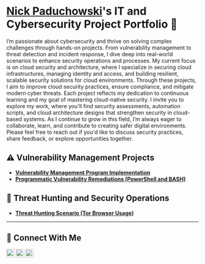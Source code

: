 # <a href="https://www.linkedin.com/in/nick-paduchowski-111129203">Nick Paduchowski</a>'s IT and Cybersecurity Project Portfolio 🔐

I’m passionate about cybersecurity and thrive on solving complex challenges through hands-on projects. From vulnerability management to threat detection and incident response, I dive deep into real-world scenarios to enhance security operations and processes. My current focus is on cloud security and architecture, where I specialize in securing cloud infrastructures, managing identity and access, and building resilient, scalable security solutions for cloud environments. Through these projects, I aim to improve cloud security practices, ensure compliance, and mitigate modern cyber threats. Each project reflects my dedication to continuous learning and my goal of mastering cloud-native security. I invite you to explore my work, where you'll find security assessments, automation scripts, and cloud architecture designs that strengthen security in cloud-based systems. As I continue to grow in this field, I’m always eager to collaborate, learn, and contribute to creating safer digital environments. Please feel free to reach out if you'd like to discuss security practices, share feedback, or explore opportunities together.


## ⚠️ Vulnerability Management Projects

- **[Vulnerability Management Program Implementation](https://github.com/nick-paduchowski/vulnerability-management-program-)**
- **[Programmatic Vulnerability Remediations (PowerShell and BASH)](https://github.com/nick-paduchowski/programmatic-vuln-remediations)**

## 🚨 Threat Hunting and Security Operations

- **[Threat Hunting Scenario (Tor Browser Usage)](https://github.com/nick-paduchowski/threat-hunting-tor)**

<hr/>

## 🤳 Connect With Me

[<img align="left" alt="___________ | YouTube" width="22px" src="https://cdn.jsdelivr.net/npm/simple-icons@v3/icons/youtube.svg" />][youtube]
[<img align="left" alt="___________ | Twitter" width="22px" src="https://cdn.jsdelivr.net/npm/simple-icons@v3/icons/twitter.svg" />][twitter]
[<img align="left" alt="___________ | LinkedIn" width="22px" src="https://cdn.jsdelivr.net/npm/simple-icons@v3/icons/linkedin.svg" />][linkedin]

[twitter]: https://twitter.com/___________
[youtube]: https://www.youtube.com/c/___________
[linkedin]: https://linkedin.com/in/___________

<!--
<img width="35" alt="image" src="https://github.com/user-attachments/assets/2f41c7cd-5ea8-4475-b451-a37161b6c3fb"> 
<img width="35" alt="image" src="https://github.com/user-attachments/assets/77649969-9910-4994-8b96-74a116cfb2a8">
-->
